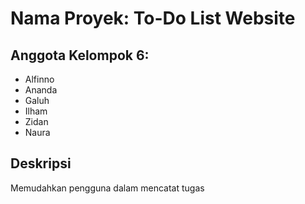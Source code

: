 # Nama Proyek: To-Do List Website

## Anggota Kelompok 6:
- Alfinno
- Ananda
- Galuh
- Ilham
- Zidan
- Naura

## Deskripsi 
Memudahkan pengguna dalam mencatat tugas
